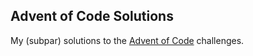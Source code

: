 ## Advent of Code Solutions

My (subpar) solutions to the [Advent of Code](https://adventofcode.com/) challenges.